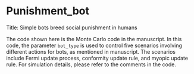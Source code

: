 # Punishment_bot

Title: Simple bots breed social punishment in humans

The code shown here is the Monte Carlo code in the manuscript.
In this code, the parameter `bot_type` is used to control five scenarios involving different actions for bots, as mentioned in manuscript. 
The scenarios include Fermi update process, conformity update rule, and myopic update rule. For simulation details, please refer to the comments in the code.

